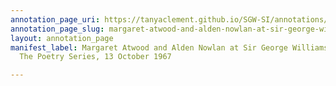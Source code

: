 ```yaml
---
annotation_page_uri: https://tanyaclement.github.io/SGW-SI/annotations/margaret-atwood-and-alden-nowlan-at-sir-george-williams-university-the-poetry-series-13-october-1967-canvas-1-toc.json
annotation_page_slug: margaret-atwood-and-alden-nowlan-at-sir-george-williams-university-the-poetry-series-13-october-1967-canvas-1-toc
layout: annotation_page
manifest_label: Margaret Atwood and Alden Nowlan at Sir George Williams University,
  The Poetry Series, 13 October 1967

---
```

